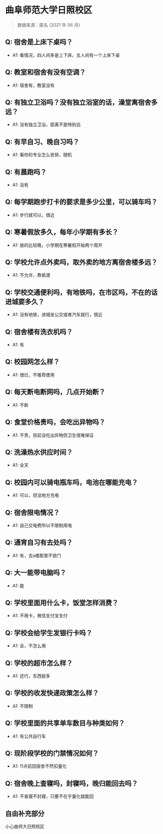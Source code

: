 # 曲阜师范大学日照校区

> 数据来源：匿名 (2021 年 06 月)

## Q: 宿舍是上床下桌吗？

- A1: 看情况，四人间多是上下床，五人间有一个上床下桌

## Q: 教室和宿舍有没有空调？

- A1: 宿舍有，教室没有

## Q: 有独立卫浴吗？没有独立浴室的话，澡堂离宿舍多远？

- A1: 没有独立卫浴，距离不是特别远

## Q: 有早自习、晚自习吗？

- A1: 看你的专业怎么安排，随机

## Q: 有晨跑吗？

- A1: 没有

## Q: 每学期跑步打卡的要求是多少公里，可以骑车吗？

- A1: 步行就可以，很近

## Q: 寒暑假放多久，每年小学期有多长？

- A1: 放的比较晚，小学期在寒暑假开始两个周开

## Q: 学校允许点外卖吗，取外卖的地方离宿舍楼多远？

- A1: 不允许，靠偷渡

## Q: 学校交通便利吗，有地铁吗，在市区吗，不在的话进城要多久？

- A1: 没有地铁，进城坐公交或者汽车就行，很近

## Q: 宿舍楼有洗衣机吗？

- A1: 有

## Q: 校园网怎么样？

- A1: 很烂，不推荐使用

## Q: 每天断电断网吗，几点开始断？

- A1: 不断

## Q: 食堂价格贵吗，会吃出异物吗？

- A1: 不贵，目前没吃出异物但卫生很难保证

## Q: 洗澡热水供应时间？

- A1: 全天

## Q: 校园内可以骑电瓶车吗，电池在哪能充电？

- A1: 可以，但没地方充电

## Q: 宿舍限电情况？

- A1: 自己交电费所以不限制用电

## Q: 通宵自习有去处吗？

- A1: 有，去s楼那里不锁门

## Q: 大一能带电脑吗？

- A1: 能

## Q: 学校里面用什么卡，饭堂怎样消费？

- A1: 不用卡，微信支付宝支付

## Q: 学校会给学生发银行卡吗？

- A1: 会，不怎么用

## Q: 学校的超市怎么样？

- A1: 还行，东西挺多

## Q: 学校的收发快递政策怎么样？

- A1: 不限制

## Q: 学校里面的共享单车数目与种类如何？

- A1: 有公共自行车

## Q: 现阶段学校的门禁情况如何？

- A1: 11点前回宿舍不然扣量化

## Q: 宿舍晚上查寝吗，封寝吗，晚归能回去吗？

- A1: 不查寝不封寝，只要不在乎量化就能回

## 自由补充部分

小心曲师大日照校区